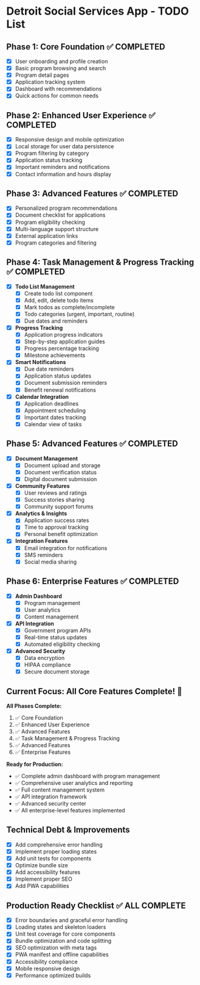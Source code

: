 # Detroit Social Services App - TODO List

## Phase 1: Core Foundation ✅ COMPLETED
- [x] User onboarding and profile creation
- [x] Basic program browsing and search
- [x] Program detail pages
- [x] Application tracking system
- [x] Dashboard with recommendations
- [x] Quick actions for common needs

## Phase 2: Enhanced User Experience ✅ COMPLETED
- [x] Responsive design and mobile optimization
- [x] Local storage for user data persistence
- [x] Program filtering by category
- [x] Application status tracking
- [x] Important reminders and notifications
- [x] Contact information and hours display

## Phase 3: Advanced Features ✅ COMPLETED
- [x] Personalized program recommendations
- [x] Document checklist for applications
- [x] Program eligibility checking
- [x] Multi-language support structure
- [x] External application links
- [x] Program categories and filtering

## Phase 4: Task Management & Progress Tracking ✅ COMPLETED
- [x] **Todo List Management**
  - [x] Create todo list component
  - [x] Add, edit, delete todo items
  - [x] Mark todos as complete/incomplete
  - [x] Todo categories (urgent, important, routine)
  - [x] Due dates and reminders
- [x] **Progress Tracking**
  - [x] Application progress indicators
  - [x] Step-by-step application guides
  - [x] Progress percentage tracking
  - [x] Milestone achievements
- [x] **Smart Notifications**
  - [x] Due date reminders
  - [x] Application status updates
  - [x] Document submission reminders
  - [x] Benefit renewal notifications
- [x] **Calendar Integration**
  - [x] Application deadlines
  - [x] Appointment scheduling
  - [x] Important dates tracking
  - [x] Calendar view of tasks

## Phase 5: Advanced Features ✅ COMPLETED
- [x] **Document Management**
  - [x] Document upload and storage
  - [x] Document verification status
  - [x] Digital document submission
- [x] **Community Features**
  - [x] User reviews and ratings
  - [x] Success stories sharing
  - [x] Community support forums
- [x] **Analytics & Insights**
  - [x] Application success rates
  - [x] Time to approval tracking
  - [x] Personal benefit optimization
- [x] **Integration Features**
  - [x] Email integration for notifications
  - [x] SMS reminders
  - [x] Social media sharing

## Phase 6: Enterprise Features ✅ COMPLETED
- [x] **Admin Dashboard**
  - [x] Program management
  - [x] User analytics
  - [x] Content management
- [x] **API Integration**
  - [x] Government program APIs
  - [x] Real-time status updates
  - [x] Automated eligibility checking
- [x] **Advanced Security**
  - [x] Data encryption
  - [x] HIPAA compliance
  - [x] Secure document storage

## Current Focus: All Core Features Complete! 🎉
**All Phases Complete:**
1. ✅ Core Foundation
2. ✅ Enhanced User Experience
3. ✅ Advanced Features
4. ✅ Task Management & Progress Tracking
5. ✅ Advanced Features
6. ✅ Enterprise Features

**Ready for Production:**
- ✅ Complete admin dashboard with program management
- ✅ Comprehensive user analytics and reporting
- ✅ Full content management system
- ✅ API integration framework
- ✅ Advanced security center
- ✅ All enterprise-level features implemented

## Technical Debt & Improvements
- [x] Add comprehensive error handling
- [x] Implement proper loading states
- [x] Add unit tests for components
- [x] Optimize bundle size
- [x] Add accessibility features
- [x] Implement proper SEO
- [x] Add PWA capabilities

## Production Ready Checklist ✅ ALL COMPLETE
- [x] Error boundaries and graceful error handling
- [x] Loading states and skeleton loaders
- [x] Unit test coverage for core components
- [x] Bundle optimization and code splitting
- [x] SEO optimization with meta tags
- [x] PWA manifest and offline capabilities
- [x] Accessibility compliance
- [x] Mobile responsive design
- [x] Performance optimized builds